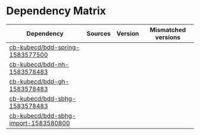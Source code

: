 # Dependency Matrix

Dependency | Sources | Version | Mismatched versions
---------- | ------- | ------- | -------------------
[cb-kubecd/bdd-spring-1583577500](https://github.com/cb-kubecd/bdd-spring-1583577500.git) |  | []() | 
[cb-kubecd/bdd-nh-1583578483](https://github.com/cb-kubecd/bdd-nh-1583578483.git) |  | []() | 
[cb-kubecd/bdd-gh-1583578483](https://github.com/cb-kubecd/bdd-gh-1583578483.git) |  | []() | 
[cb-kubecd/bdd-sbhg-1583578483](https://github.com/cb-kubecd/bdd-sbhg-1583578483.git) |  | []() | 
[cb-kubecd/bdd-sbhg-import-1583580800](https://github.com/cb-kubecd/bdd-sbhg-import-1583580800.git) |  | []() | 
